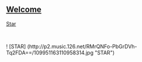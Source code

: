 ## [Welcome  ](https://zkeq.github.io/zkeq/%C2%B7index.htm)

[Star](https://music.163.com/#/song?id=531339045)
  <p>&nbsp;</p> 
! [STAR] (http://p2.music.126.net/RMrQNFo-PbGrDVh-Tq2FDA==/109951163110958314.jpg "STAR")


<audio id="bgmMusic" src="http://music.163.com/song/media/outer/url?id=531339045.mp3" preload="auto" type="audio/mp3" autoplay loop></audio>
